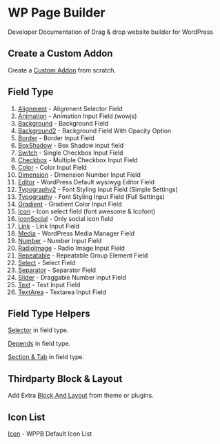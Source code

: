 # WP Page Builder
Developer Documentation of Drag &amp; drop website builder for WordPress

## Create a Custom Addon
Create a [Custom Addon](https://github.com/themeum/WP-Page-Builder/blob/master/addon/CustomAddon.md) from scratch.


## Field Type
01. [Alignment](https://github.com/themeum/WP-Page-Builder/blob/master/fields/Alignment.md) - Alignment Selector Field
02. [Animation](https://github.com/themeum/WP-Page-Builder/blob/master/fields/Animation.md) - Animation Input Field (wowjs)
03. [Background](https://github.com/themeum/WP-Page-Builder/blob/master/fields/Background.md) - Background Field
04. [Background2](https://github.com/themeum/WP-Page-Builder/blob/master/fields/Background2.md) - Background Field With Opacity Option
05. [Border](https://github.com/themeum/WP-Page-Builder/blob/master/fields/Border.md) - Border Input Field
06. [BoxShadow](https://github.com/themeum/WP-Page-Builder/blob/master/fields/BoxShadow.md) - Box Shadow input field
07. [Switch](https://github.com/themeum/WP-Page-Builder/blob/master/fields/Switch.md) - Single Checkbox Input Field 
08. [Checkbox](https://github.com/themeum/WP-Page-Builder/blob/master/fields/Checkbox.md) - Multiple Checkbox Input Field
09. [Color](https://github.com/themeum/WP-Page-Builder/blob/master/fields/Color.md) - Color Input Field
10. [Dimension](https://github.com/themeum/WP-Page-Builder/blob/master/fields/Dimension.md) - Dimension Number Input Field 
11. [Editor](https://github.com/themeum/WP-Page-Builder/blob/master/fields/Editor.md) - WordPress Default wysiwyg Editor Field
12. [Typography2](https://github.com/themeum/WP-Page-Builder/blob/master/fields/typography2.md) - Font Styling Input Field (Simple Settings)
13. [Typography](https://github.com/themeum/WP-Page-Builder/blob/master/fields/typography.md) - Font Styling Input Field (Full Settings)
14. [Gradient](https://github.com/themeum/WP-Page-Builder/blob/master/fields/Gradient.md) - Gradient Color Input Field
15. [Icon](https://github.com/themeum/WP-Page-Builder/blob/master/fields/Icon.md) - Icon select field (font awesome & Icofont)
16. [IconSocial](https://github.com/themeum/WP-Page-Builder/blob/master/fields/IconSocial.md) - Only social icon field
17. [Link](https://github.com/themeum/WP-Page-Builder/blob/master/fields/Link.md) - Link Input Field
18. [Media](https://github.com/themeum/WP-Page-Builder/blob/master/fields/Media.md) - WordPress Media Manager Field
19. [Number](https://github.com/themeum/WP-Page-Builder/blob/master/fields/Number.md) - Number Input Field
20. [RadioImage](https://github.com/themeum/WP-Page-Builder/blob/master/fields/RadioImage.md) - Radio Image Input Field
21. [Repeatable](https://github.com/themeum/WP-Page-Builder/blob/master/fields/Repeatable.md) - Repeatable Group Element Field
22. [Select](https://github.com/themeum/WP-Page-Builder/blob/master/fields/Select.md) - Select Field
23. [Separator](https://github.com/themeum/WP-Page-Builder/blob/master/fields/Separator.md) - Separator Field
24. [Slider](https://github.com/themeum/WP-Page-Builder/blob/master/fields/Slider.md) - Draggable Number input Field
25. [Text](https://github.com/themeum/WP-Page-Builder/blob/master/fields/Text.md) - Text Input Field
26. [TextArea](https://github.com/themeum/WP-Page-Builder/blob/master/fields/TextArea.md) - Textarea Input Field

## Field Type Helpers
[Selector](https://github.com/themeum/WP-Page-Builder/blob/master/selector.md) in field type.

[Depends](https://github.com/themeum/WP-Page-Builder/blob/master/depends.md) in field type.

[Section & Tab](https://github.com/themeum/WP-Page-Builder/blob/master/section_and_tab.md) in field type.

## Thirdparty Block & Layout
Add Extra [Block And Layout](https://github.com/themeum/WP-Page-Builder/blob/master/block_and_layout.md) from theme or plugins.

## Icon List
[Icon](https://builder.themeum.com/wppbicon/) - WPPB Default Icon List 

